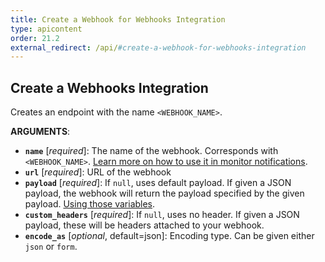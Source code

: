 ```yaml
---
title: Create a Webhook for Webhooks Integration
type: apicontent
order: 21.2
external_redirect: /api/#create-a-webhook-for-webhooks-integration
---
```


## Create a Webhooks Integration

Creates an endpoint with the name `<WEBHOOK_NAME>`.

**ARGUMENTS**:

-   **`name`** [*required*]: The name of the webhook. Corresponds with `<WEBHOOK_NAME>`. [Learn more on how to use it in monitor notifications][1].
-   **`url`** [*required*]: URL of the webhook
-   **`payload`** [*required*]: If `null`, uses default payload. If given a JSON payload, the webhook will return the payload specified by the given payload. [Using those variables][2].
-   **`custom_headers`** [*required*]: If `null`, uses no header. If given a JSON payload, these will be headers attached to your webhook.
-   **`encode_as`** [*optional*, default=json]: Encoding type. Can be given either `json` or `form`.

[1]: /monitors/notifications
[2]: /integrations/webhooks/#usage
